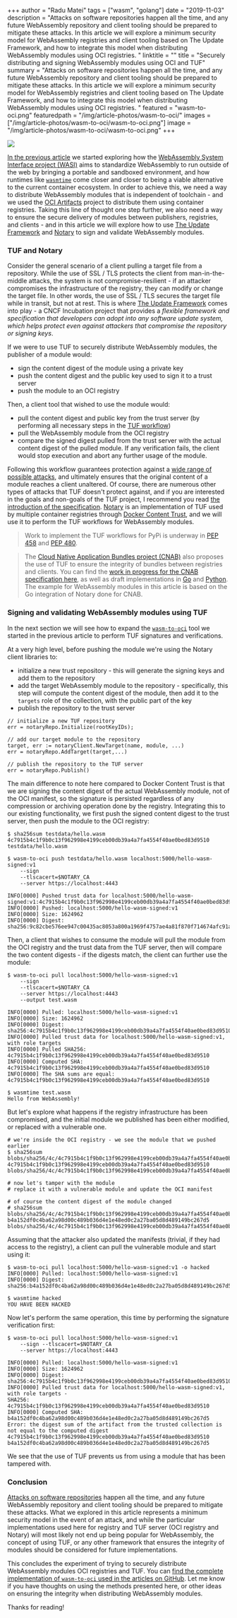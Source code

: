 +++
author = "Radu Matei"
tags = ["wasm", "golang"]
date = "2019-11-03"
description = "Attacks on software repositories happen all the time, and any future WebAssembly repository and client tooling should be prepared to mitigate these attacks. In this article we will explore a minimum security model for WebAssembly registries and client tooling based on The Update Framework, and how to integrate this model when distributing WebAssembly modules using OCI registries. "
linktitle = ""
title = "Securely distributing and signing WebAssembly modules using OCI and TUF"
summary  = "Attacks on software repositories happen all the time, and any future WebAssembly repository and client tooling should be prepared to mitigate these attacks. In this article we will explore a minimum security model for WebAssembly registries and client tooling based on The Update Framework, and how to integrate this model when distributing WebAssembly modules using OCI registries. "
featured = "wasm-to-oci.png"
featuredpath = "/img/article-photos/wasm-to-oci/"
images = ["/img/article-photos/wasm-to-oci/wasm-to-oci.png"]
image = "/img/article-photos/wasm-to-oci/wasm-to-oci.png"
+++

![](/img/article-photos/wasm-to-oci/wasm-to-oci.png)

[In the previous article][wasm-to-oci] we started exploring how the [WebAssembly
System Interface project (WASI)][wasi-announcement] aims to standardize
WebAssembly to run outside of the web by bringing a portable and sandboxed
environment, and how runtimes like [`wasmtime`][wasmtime] come closer and closer
to being a viable alternative to the current container ecosystem. In order to
achieve this, we need a way to distribute WebAssembly modules that is
independent of toolchain - and we used the [OCI Artifacts][oci-artifacts]
project to distribute them using container registries. Taking this line of
thought one step further, we also need a way to ensure the secure delivery of
modules between publishers, registries, and clients - and in this article we
will explore how to use [The Update Framework][tuf] and [Notary][notary] to sign
and validate WebAssembly modules.

### TUF and Notary

Consider the general scenario of a client pulling a target file from a
repository. While the use of SSL / TLS protects the client from
man-in-the-middle attacks, the system is not compromise-resilient - if an
attacker compromises the infrastructure of the registry, they can modify or
change the target file. In other words, the use of SSL / TLS secures the target
file while in transit, but not at rest. This is where [The Update
Framework][tuf] comes into play - a CNCF Incubation project that provides a
_flexible framework and specification that developers can adopt into any
software update system, which helps protect even against attackers that
compromise the repository or signing keys_.

If we were to use TUF to securely distribute WebAssembly modules, the publisher
of a module would:

- sign the content digest of the module using a private key
- push the content digest and the public key used to sign it to a trust server
- push the module to an OCI registry

Then, a client tool that wished to use the module would:

- pull the content digest and public key from the trust server (by performing
  all necessary steps in the [TUF workflow][workflows])
- pull the WebAssembly module from the OCI registry
- compare the signed digest pulled from the trust server with the actual content
  digest of the pulled module. If any verification fails, the client would stop
  execution and abort any further usage of the module.

Following this workflow guarantees protection against a [wide range of possible
attacks][tuf-attacks], and ultimately ensures that the original content of a
module reaches a client unaltered. Of course, there are numerous other types of
attacks that TUF doesn't protect against, and if you are interested in the goals
and non-goals of the TUF project, I recommend you read [the introduction of the
specification][tuf-attacks]. [Notary][notary] is an implementation of TUF used
by multiple container registries through [Docker Content Trust][dct], and we
will use it to perform the TUF workflows for WebAssembly modules.

> Work to implement the TUF workflows for PyPi is underway in [PEP 458][pep1]
> and [PEP 480][pep2].

> The [Cloud Native Application Bundles project (CNAB)][cnab] also proposes the
> use of TUF to ensure the integrity of bundles between registries and clients.
> You can find the [work in progress for the CNAB specification
> here][cnab-spec], as well as draft implementations in [Go][signy] and
> [Python][pysigny]. The example for WebAssembly modules in this article is
> based on the Go integration of Notary done for CNAB.

### Signing and validating WebAssembly modules using TUF

In the next section we will see how to expand the [`wasm-to-oci`][repo] tool we
started in the previous article to perform TUF signatures and verifications.

At a very high level, before pushing the module we're using the Notary client
libraries to:

- initialize a new trust repository - this will generate the signing keys and
  add them to the repository
- add the target WebAssembly module to the repository - specifically, this step
  will compute the content digest of the module, then add it to the `targets`
  role of the collection, with the public part of the key
- publish the repository to the trust server

```
// initialize a new TUF repository
err = notaryRepo.Initialize(rootKeyIDs);

// add our target module to the repository
target, err := notaryClient.NewTarget(name, module, ...)
err = notaryRepo.AddTarget(target,...)

// publish the repository to the TUF server
err = notaryRepo.Publish()
```

The main difference to note here compared to Docker Content Trust is that we are
signing the content digest of the actual WebAssembly module, not of the OCI
manifest, so the signature is persisted regardless of any compression or
archiving operation done by the registry. Integrating this to our existing
functionality, we first push the signed content digest to the trust server, then
push the module to the OCI registry:

```
$ sha256sum testdata/hello.wasm
4c7915b4c1f9b0c13f962998e4199ceb00db39a4a7fa4554f40ae0bed83d9510  testdata/hello.wasm

$ wasm-to-oci push testdata/hello.wasm localhost:5000/hello-wasm-signed:v1
    --sign
    --tlscacert=$NOTARY_CA
    --server https://localhost:4443

INFO[0000] Pushed trust data for localhost:5000/hello-wasm-signed:v1:4c7915b4c1f9b0c13f962998e4199ceb00db39a4a7fa4554f40ae0bed83d9510
INFO[0000] Pushed: localhost:5000/hello-wasm-signed:v1
INFO[0000] Size: 1624962
INFO[0000] Digest: sha256:9c82cbe576ee947c00435ac8053a800a1969f4757ae4a81f870f714674afc91a
```

Then, a client that wishes to consume the module will pull the module from the
OCI registry and the trust data from the TUF server, then will compare the two
content digests - if the digests match, the client can further use the module:

```
$ wasm-to-oci pull localhost:5000/hello-wasm-signed:v1
    --sign
    --tlscacert=$NOTARY_CA
    --server https://localhost:4443
    --output test.wasm

INFO[0000] Pulled: localhost:5000/hello-wasm-signed:v1
INFO[0000] Size: 1624962
INFO[0000] Digest: sha256:4c7915b4c1f9b0c13f962998e4199ceb00db39a4a7fa4554f40ae0bed83d9510
INFO[0000] Pulled trust data for localhost:5000/hello-wasm-signed:v1, with role targets
INFO[0000] Pulled SHA256: 4c7915b4c1f9b0c13f962998e4199ceb00db39a4a7fa4554f40ae0bed83d9510
INFO[0000] Computed SHA: 4c7915b4c1f9b0c13f962998e4199ceb00db39a4a7fa4554f40ae0bed83d9510
INFO[0000] The SHA sums are equal: 4c7915b4c1f9b0c13f962998e4199ceb00db39a4a7fa4554f40ae0bed83d9510

$ wasmtime test.wasm
Hello from WebAssembly!
```

But let's explore what happens if the registry infrastructure has been
compromised, and the initial module we published has been either modified, or
replaced with a vulnerable one.

```
# we're inside the OCI registry - we see the module that we pushed earlier
$ sha256sum blobs/sha256/4c/4c7915b4c1f9b0c13f962998e4199ceb00db39a4a7fa4554f40ae0bed83d9510/data
4c7915b4c1f9b0c13f962998e4199ceb00db39a4a7fa4554f40ae0bed83d9510  blobs/sha256/4c/4c7915b4c1f9b0c13f962998e4199ceb00db39a4a7fa4554f40ae0bed83d9510/data

# now let's tamper with the module
# replace it with a vulnerable module and update the OCI manifest

# of course the content digest of the module changed
# sha256sum blobs/sha256/4c/4c7915b4c1f9b0c13f962998e4199ceb00db39a4a7fa4554f40ae0bed83d9510/data
b4a152df0c4ba62a98d00c489b036d4e1e48ed0c2a27ba05d8d489149bc267d5  blobs/sha256/4c/4c7915b4c1f9b0c13f962998e4199ceb00db39a4a7fa4554f40ae0bed83d9510/data
```

Assuming that the attacker also updated the manifests (trivial, if they had
access to the registry), a client can pull the vulnerable module and start using
it:

```
$ wasm-to-oci pull localhost:5000/hello-wasm-signed:v1 -o hacked
INFO[0000] Pulled: localhost:5000/hello-wasm-signed:v1
INFO[0000] Digest: sha256:b4a152df0c4ba62a98d00c489b036d4e1e48ed0c2a27ba05d8d489149bc267d5

$ wasmtime hacked
YOU HAVE BEEN HACKED
```

Now let's perform the same operation, this time by performing the signature
verification first:

```
$ wasm-to-oci pull localhost:5000/hello-wasm-signed:v1
    --sign --tlscacert=$NOTARY_CA
    --server https://localhost:4443

INFO[0000] Pulled: localhost:5000/hello-wasm-signed:v1
INFO[0000] Size: 1624962
INFO[0000] Digest: sha256:4c7915b4c1f9b0c13f962998e4199ceb00db39a4a7fa4554f40ae0bed83d9510
INFO[0000] Pulled trust data for localhost:5000/hello-wasm-signed:v1, with role targets -
SHA256: 4c7915b4c1f9b0c13f962998e4199ceb00db39a4a7fa4554f40ae0bed83d9510
INFO[0000] Computed SHA: b4a152df0c4ba62a98d00c489b036d4e1e48ed0c2a27ba05d8d489149bc267d5
Error: the digest sum of the artifact from the trusted collection is not equal to the computed digest
4c7915b4c1f9b0c13f962998e4199ceb00db39a4a7fa4554f40ae0bed83d9510
b4a152df0c4ba62a98d00c489b036d4e1e48ed0c2a27ba05d8d489149bc267d5
```

We see that the use of TUF prevents us from using a module that has been
tampered with.

### Conclusion

[Attacks on software repositories][attacks] happen all the time, and any future
WebAssembly repository and client tooling should be prepared to mitigate these
attacks. What we explored in this article represents a minimum security model in
the event of an attack, and while the particular implementations used here for
registry and TUF server (OCI registry and Notary) will most likely not end up
being popular for WebAssembly, the concept of using TUF, or any other framework
that ensures the integrity of modules should be considered for future
implementations.

This concludes the experiment of trying to securely distribute WebAssembly
modules OCI registries and TUF. You can [find the complete implementation of
`wasm-to-oci` used in the articles on GitHub][pr]. Let me know if you have
thoughts on using the methods presented here, or other ideas on ensuring the
integrity when distributing WebAssembly modules.

Thanks for reading!

[wasm-to-oci]: /blog/wasm-to-oci
[wasi]: https://wasi.dev
[wasi-announcement]:
  https://hacks.mozilla.org/2019/03/standardizing-wasi-a-webassembly-system-interface/
[wasmtime]: https://github.com/CraneStation/wasmtime
[oci-artifacts]: https://github.com/opencontainers/artifacts
[repo]: https://github.com/engineerd/wasm-to-oci
[tuf]: https://github.com/theupdateframework/specification
[workflows]:
  https://github.com/theupdateframework/specification/blob/master/tuf-spec.md#5-detailed-workflows
[tuf-attacks]:
  https://github.com/theupdateframework/specification/blob/master/tuf-spec.md#1-introduction
[in-toto]: https://in-toto.io/
[notary]: https://github.com/theupdateframework/notary
[dct]: https://docs.docker.com/engine/security/trust/content_trust/
[pep1]: https://www.python.org/dev/peps/pep-0458/
[pep2]: https://www.python.org/dev/peps/pep-0480/
[cnab-spec]: https://github.com/deislabs/cnab-spec/pull/253
[signy]: https://github.com/engineerd/signy
[pysigny]: https://github.com/engineerd/pysigny/pull/1
[cnab]: https://cnab.io
[attacks]:
  https://github.com/theupdateframework/pip/wiki/Attacks-on-software-repositories
[msm]: https://www.python.org/dev/peps/pep-0480/#maximum-security-model
[pr]: https://github.com/engineerd/wasm-to-oci/pull/1
